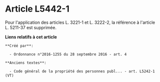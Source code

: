 # Article L5442-1

Pour l'application des articles L. 3221-1 et L. 3222-2, la référence à l'article L. 5211-37 est supprimée.

**Liens relatifs à cet article**

	**Créé par**:

	  - Ordonnance n°2016-1255 du 28 septembre 2016 - art. 4

	**Anciens textes**:

	  - Code général de la propriété des personnes publ... - art. L5242-1 (VT)
